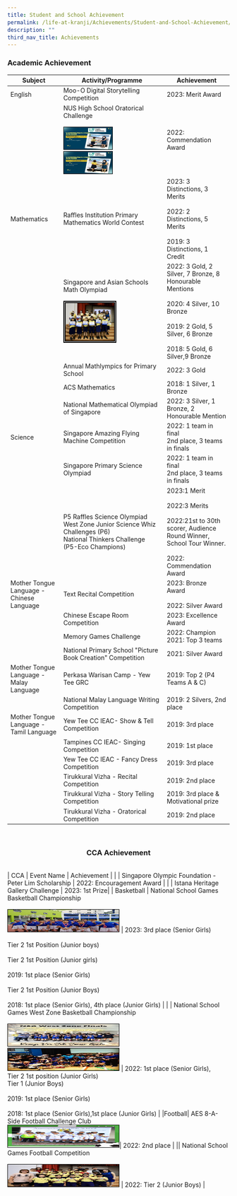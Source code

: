 ```yaml
---
title: Student and School Achievement
permalink: /life-at-kranji/Achievements/Student-and-School-Achievement/
description: ""
third_nav_title: Achievements
---
```

### Academic Achievement

| Subject | Activity/Programme | Achievement |
| -------- | -------- | -------- |
| English | Moo-O Digital Storytelling Competition | 2023: Merit Award |
| | NUS High School Oratorical Challenge <br><br><img style="width:50%; border:1px double black;" src="/images/Life%20@%20Kranji/Achievements/Student%20and%20School%20Achievement/A1.jpg" alt="NUS Oratorical Competition 1.jpg" width="50" height="50"><br><img style="width:50%; border:1px double black;" src="/images/Life%20@%20Kranji/Achievements/Student%20and%20School%20Achievement/A1(1).jpg" alt="NUS Oratorical Competition 1.jpg" width="50" height="50">| 2022: Commendation Award |
| Mathematics | Raffles Institution Primary Mathematics World Contest | 2023: 3 Distinctions, 3 Merits<br><br>2022: 2 Distinctions, 5 Merits <br><br>2019: 3 Distinctions, 1 Credit |
| | Singapore and Asian Schools Math Olympiad<br><br> <img style="width:50%; height:50%; border:5px double black;" src="/images/Life%20@%20Kranji/Achievements/Student%20and%20School%20Achievement/A2.jpg" width="50" height="50">| 2022: 3 Gold, 2 Silver, 7 Bronze, 8 Honourable Mentions <br><br>2020: 4 Silver, 10 Bronze<br><br>2019: 2 Gold, 5 Silver, 6 Bronze<br><br>2018: 5 Gold, 6 Silver,9 Bronze|
| | Annual Mathlympics for Primary School | 2022: 3 Gold |
| | ACS Mathematics | 2018: 1 Silver, 1 Bronze |
| | National Mathematical Olympiad of Singapore | 2022: 3 Silver, 1 Bronze, 2 Honourable Mention |
|Science| Singapore Amazing Flying Machine Competition | 2022: 1 team in final <br>2nd place, 3 teams in finals |
| | Singapore Primary Science Olympiad| 2022: 1 team in final <br>2nd place, 3 teams in finals |
| | P5 Raffles Science Olympiad West Zone Junior Science Whiz Challenges (P6)<br>National Thinkers Challenge (P5-Eco Champions) | 2023:1 Merit<br><br>2022:3 Merits<br><br>2022:21st to 30th scorer, Audience Round Winner, School Tour Winner.<br><br>2022: Commendation Award |
|Mother Tongue Language - Chinese Language | Text Recital Competition |2023: Bronze Award<br><br> 2022: Silver Award |
| | Chinese Escape Room Competition | 2023: Excellence Award |
| | Memory Games Challenge | 2022: Champion<br>2021: Top 3 teams |
| | National Primary School "Picture Book Creation" Competition | 2021: Silver Award |
|Mother Tongue Language - Malay Language | Perkasa Warisan Camp - Yew Tee GRC | 2019: Top 2 (P4 Teams A &amp; C) |
| | National Malay Language Writing Competition | 2019: 2 Silvers, 2nd place |
| Mother Tongue Language - Tamil Language | Yew Tee CC IEAC- Show &amp; Tell Competition | 2019: 3rd place |
| | Tampines CC IEAC- Singing Competition | 2019: 1st place
| | Yew Tee CC IEAC - Fancy Dress Competition | 2019: 3rd place |
| | Tirukkural Vizha - Recital Competition | 2019: 2nd place |
| | Tirukkural Vizha - Story Telling Competition | 2019: 3rd place &amp; Motivational prize |
| | Tirukkural Vizha - Oratorical Competition | 2019: 2nd place |
<br><h3><center>CCA Achievement</center></h3><br>
| CCA | Event Name | Achievement |
|      | Singapore Olympic Foundation - Peter Lim Scholarship     | 2022: Encouragement Award |
|      | Istana Heritage Gallery Challenge | 2023: 1st Prize|
| Basketball | National School Games Basketball Championship <br><br><img style="width:50%; border:1px double black;" src="/images/Life%20@%20Kranji/Achievements/Student%20and%20School%20Achievement/A12.jpg" width="50" height="50"> | 2023: 3rd place (Senior Girls)<br><br>Tier 2 1st Position (Junior boys)<br><br>Tier 2 1st Position (Junior girls)<br><br>2019: 1st place (Senior Girls)<br><br>Tier 2 1st Position (Junior Boys)<br><br>2018: 1st place (Senior Girls), 4th place (Junior Girls)  |
|      | National School Games West Zone Basketball Championship<br><br><img style="width:50%; border:1px double black;" src="/images/Life%20@%20Kranji/Achievements/Student%20and%20School%20Achievement/A13.jpg" alt="NUS Oratorical Competition 1.jpg" width="50" height="50"><br><img style="width:50%; border:1px double black;" src="/images/Life%20@%20Kranji/Achievements/Student%20and%20School%20Achievement/A14.jpg" alt="NUS Oratorical Competition 1.jpg" width="50" height="50">    | 2022: 1st place (Senior Girls), <br>Tier 2 1st position (Junior Girls)<br>Tier 1 (Junior Boys)<br><br>2019: 1st place (Senior Girls)<br><br>2018: 1st place (Senior Girls),1st place (Junior Girls) |
|Football| AES 8-A-Side Football Challenge Club <br><img style="width:50%; border:1px double black;" src="/images/Life%20@%20Kranji/Achievements/Student%20and%20School%20Achievement/A15.jpg" alt="NUS Oratorical Competition 1.jpg" width="50" height="50">| 2022: 2nd place |
|| National School Games Football Competition <br><br> <img style="width:50%; border:1px double black;" src="/images/Life%20@%20Kranji/Achievements/Student%20and%20School%20Achievement/A16.jpg" alt="NUS Oratorical Competition 1.jpg" width="50" height="50"> | 2022: Tier 2 (Junior Boys) |